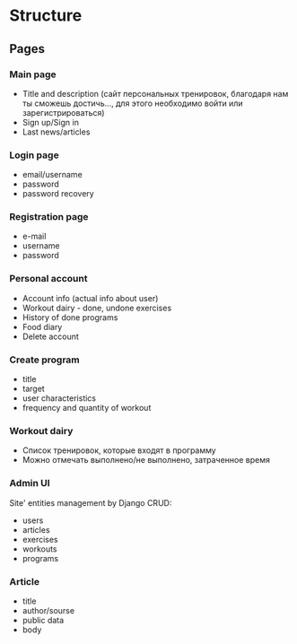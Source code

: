 # Structure


## Pages
### Main page
- Title and description (сайт персональных тренировок, благодаря нам ты сможешь достичь..., для этого необходимо войти или зарегистрироваться)
- Sign up/Sign in
- Last news/articles

### Login page
- email/username
- password
- password recovery

### Registration page
- e-mail
- username
- password

### Personal account
- Account info (actual info about user)
- Workout dairy - done, undone exercises
- History of done programs
- Food diary
- Delete account

### Create program
- title
- target
- user characteristics
- frequency and quantity of workout

### Workout dairy
- Список тренировок, которые входят в программу
- Можно отмечать выполнено/не выполнено, затраченное время

### Admin UI
Site' entities management by Django
CRUD:
- users
- articles
- exercises
- workouts
- programs

### Article
- title
- author/sourse
- public data
- body

